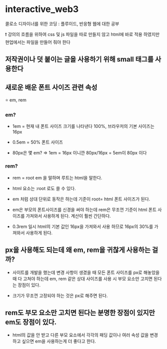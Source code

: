 # interactive_web3

콜로소 디자이너를 위한 코딩 : 플루이드, 반응형 웹에 대한 공부

❗ 강의의 흐름을 위하여 css 및 js 파일을 따로 만들지 않고 html에 바로 적용 하였지만
현업에서는 파일을 만들어 줘야 한다

## 저작권이나 덧 붙이는 글을 사용하기 위해 small 태그를 사용한다

## 새로운 배운 폰트 사이즈 관련 속성

⭐️ em, rem

### em?

- 1em = 현재 내 폰트 사이즈 크기를 나타낸다 100%, 브라우저의 기본 사이즈는 16px

- 0.5em = 50% 폰트 사이즈

- 80px은 몇 em? => 1em = 16px 이니깐 80px/16px = 5em이 80px 이다

### rem?

- rem = root em 을 말하며 루트는 html을 말한다.

- html 요소는 :root 로도 쓸 수 있다.

- em 처럼 상대 단위로 동작은 하는데 기준이 root= html 폰트 사이즈가 된다.

- em은 부모의 폰트사이즈를 신경을 써야 하는데 rem은 무조껀 기준이 html 폰트 사이즈를 가져와서 사용하게 된다. 계산이 훨씬 간단하다.

- 0.3rem 일시 html의 기본 값인 16px을 가져와서 사용 하므로 16px의 30%를 가져와서 사용하게 된다.

## px을 사용해도 되는데 왜 em, rem을 귀찮게 사용하는 걸까?

- 사이트를 개발을 했는데 변경 사항이 생겼을 때 모든 폰트 사이즈를 px로 해놓았을 때 다 고쳐야 하는데 em, rem 같은 상대 사이즈를 사용 시 부모 요소만 고치면 된다는 장점이 있다.

- 크기가 무조껀 고정되야 하는 것은 px로 해주면 된다.

## rem도 부모 요소만 고치면 된다는 분명한 장점이 있지만 em도 장점이 있다.

- html의 값을 안 받고 다른 부모 요소에서 각각의 패딩 값이나 여러 속성 값을 변경 하고 싶으면 em을 사용하는게 더 좋다고 한다.

